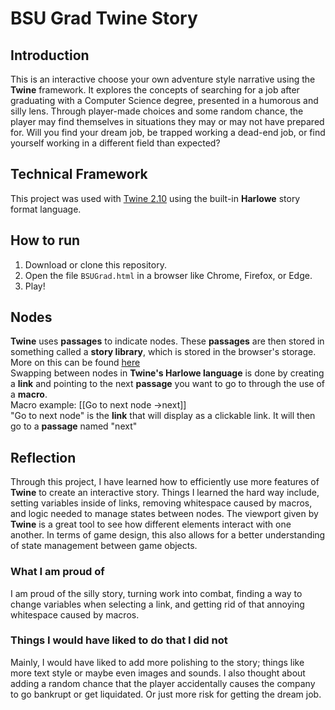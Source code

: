 # BSU Grad Twine Story

## Introduction
This is an interactive choose your own adventure style narrative using the **Twine** framework. 
It explores the concepts of searching for a job after graduating with a Computer Science degree, presented in a humorous and silly lens.
Through player-made choices and some random chance, the player may find themselves in situations they may or may not have prepared for.
Will you find your dream job, be trapped working a dead-end job, or find yourself working in a different field than expected?

## Technical Framework
This project was used with [Twine 2.10](https://twinery.org/) using the built-in **Harlowe** story format language.

## How to run
1. Download or clone this repository.
2. Open the file `BSUGrad.html` in a browser like Chrome, Firefox, or Edge.
3. Play!
   
## Nodes
**Twine** uses **passages** to indicate nodes. These **passages** are then stored in something called a **story library**, which is stored in the browser's storage. More on this can be found [here](https://twinery.org/reference/en/getting-started/basic-concepts.html)  
Swapping between nodes in **Twine's Harlowe language** is done by creating a **link** and pointing to the next **passage** you want to go to through the use of a **macro**.  
Macro example: [[Go to next node ->next]]  
"Go to next node" is the **link** that will display as a clickable link. It will then go to a **passage** named "next"

## Reflection
Through this project, I have learned how to efficiently use more features of **Twine** to create an interactive story.
Things I learned the hard way include, setting variables inside of links, removing whitespace caused by macros, and logic needed to manage states between nodes.
The viewport given by **Twine** is a great tool to see how different elements interact with one another. 
In terms of game design, this also allows for a better understanding of state management between game objects. 


### What I am proud of
I am proud of the silly story, turning work into combat, finding a way to change variables when selecting a link, and getting rid of that annoying whitespace caused by macros.

### Things I would have liked to do that I did not
Mainly, I would have liked to add more polishing to the story; things like more text style or maybe even images and sounds. 
I also thought about adding a random chance that the player accidentally causes the company to go bankrupt or get liquidated.
Or just more risk for getting the dream job.
